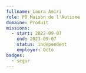 ```yaml
---
fullname: Laura Amiri
role: PO Maison de l'Autisme
domaine: Produit
missions:
  - start: 2022-09-07
    end: 2023-09-07
    status: independent
    employer: Octo
badges:
  - segur
---
```


